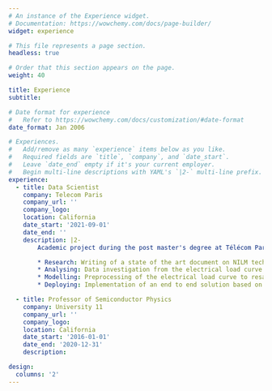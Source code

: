 ```yaml
---
# An instance of the Experience widget.
# Documentation: https://wowchemy.com/docs/page-builder/
widget: experience

# This file represents a page section.
headless: true

# Order that this section appears on the page.
weight: 40

title: Experience
subtitle:

# Date format for experience
#   Refer to https://wowchemy.com/docs/customization/#date-format
date_format: Jan 2006

# Experiences.
#   Add/remove as many `experience` items below as you like.
#   Required fields are `title`, `company`, and `date_start`.
#   Leave `date_end` empty if it's your current employer.
#   Begin multi-line descriptions with YAML's `|2-` multi-line prefix.
experience:
  - title: Data Scientist
    company: Telecom Paris
    company_url: ''
    company_logo: 
    location: California
    date_start: '2021-09-01'
    date_end: ''
    description: |2-
        Academic project during the post master's degree at Télécom Paris in connection with a company in the energy sector:

        * Research: Writing of a state of the art document on NILM technologies for activity detection from the aggregated load curve of a house
        * Analysing: Data investigation from the electrical load curve
        * Modelling: Preprocessing of the electrical load curve to resampled timeseries sequences
        * Deploying: Implementation of an end to end solution based on a convolutional autoencoder for anomaly detection

  - title: Professor of Semiconductor Physics
    company: University 11
    company_url: ''
    company_logo:
    location: California
    date_start: '2016-01-01'
    date_end: '2020-12-31'
    description: 

design:
  columns: '2'
---
```

